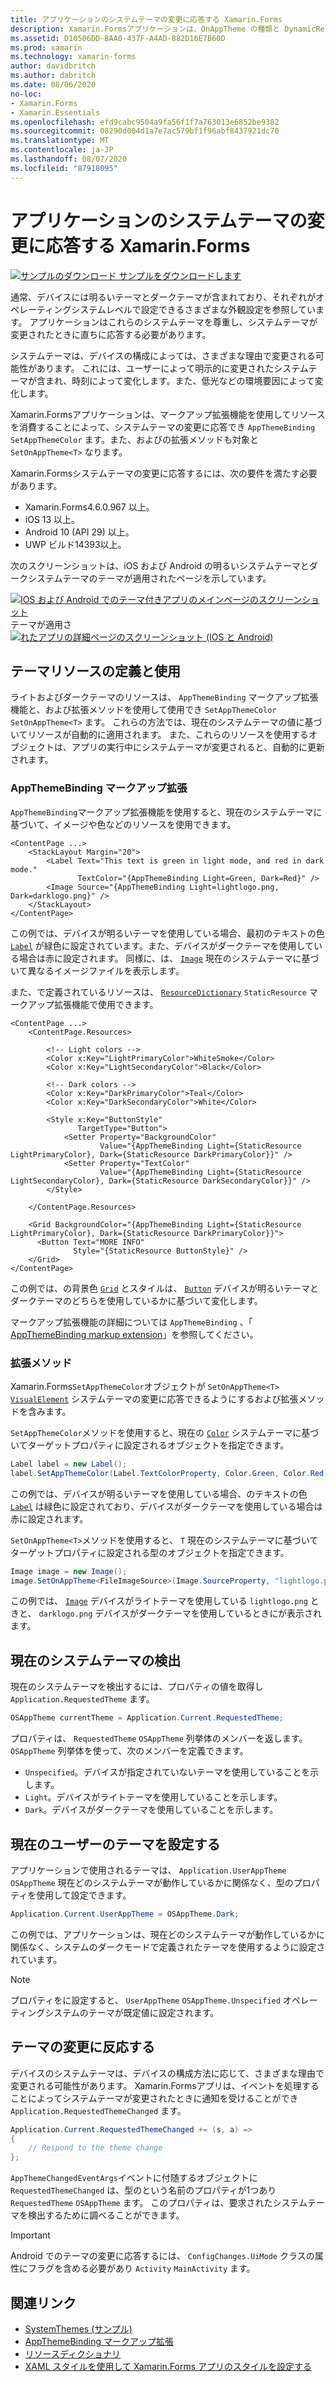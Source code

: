 ```yaml
---
title: アプリケーションのシステムテーマの変更に応答する Xamarin.Forms
description: Xamarin.Formsアプリケーションは、OnAppTheme の種類と DynamicResource マークアップ拡張機能を使用して、オペレーティングシステムのテーマの変更に応答できます。
ms.assetid: D10506DD-BAA0-437F-A4AD-882D16E7B60D
ms.prod: xamarin
ms.technology: xamarin-forms
author: davidbritch
ms.author: dabritch
ms.date: 08/06/2020
no-loc:
- Xamarin.Forms
- Xamarin.Essentials
ms.openlocfilehash: efd9cabc9504a9fa56f1f7a763013e6852be9382
ms.sourcegitcommit: 08290d004d1a7e7ac579bf1f96abf8437921dc70
ms.translationtype: MT
ms.contentlocale: ja-JP
ms.lasthandoff: 08/07/2020
ms.locfileid: "87918095"
---
```

# <a name="respond-to-system-theme-changes-in-no-locxamarinforms-applications"></a>アプリケーションのシステムテーマの変更に応答する Xamarin.Forms

[![サンプルのダウンロード](~/media/shared/download.png) サンプルをダウンロードします](https://docs.microsoft.com/samples/xamarin/xamarin-forms-samples/userinterface-systemthemesdemo/)

通常、デバイスには明るいテーマとダークテーマが含まれており、それぞれがオペレーティングシステムレベルで設定できるさまざまな外観設定を参照しています。 アプリケーションはこれらのシステムテーマを尊重し、システムテーマが変更されたときに直ちに応答する必要があります。

システムテーマは、デバイスの構成によっては、さまざまな理由で変更される可能性があります。 これには、ユーザーによって明示的に変更されたシステムテーマが含まれ、時刻によって変化します。また、低光などの環境要因によって変化します。

Xamarin.Formsアプリケーションは、マークアップ拡張機能を使用してリソースを消費することによって、システムテーマの変更に応答でき `AppThemeBinding` `SetAppThemeColor` ます。また、およびの拡張メソッドも対象と `SetOnAppTheme<T>` なります。

Xamarin.Formsシステムテーマの変更に応答するには、次の要件を満たす必要があります。

- Xamarin.Forms4.6.0.967 以上。
- iOS 13 以上。
- Android 10 (API 29) 以上。
- UWP ビルド14393以上。

次のスクリーンショットは、iOS および Android の明るいシステムテーマとダークシステムテーマのテーマが適用されたページを示しています。

[![IOS および Android でのテーマ付きアプリのメインページのスクリーンショット](system-theme-changes-images/main-page-both-themes.png "テーマ付きアプリのメインページ")](system-theme-changes-images/main-page-both-themes-large.png#lightbox "テーマ付きアプリのメインページ") 
テーマが適用さ[![れたアプリの詳細ページのスクリーンショット (IOS と Android)](system-theme-changes-images/detail-page-both-themes.png "テーマ付きアプリの詳細ページ")](system-theme-changes-images/detail-page-both-themes-large.png#lightbox "テーマ付きアプリの詳細ページ")

## <a name="define-and-consume-theme-resources"></a>テーマリソースの定義と使用

ライトおよびダークテーマのリソースは、 `AppThemeBinding` マークアップ拡張機能と、および拡張メソッドを使用して使用でき `SetAppThemeColor` `SetOnAppTheme<T>` ます。 これらの方法では、現在のシステムテーマの値に基づいてリソースが自動的に適用されます。 また、これらのリソースを使用するオブジェクトは、アプリの実行中にシステムテーマが変更されると、自動的に更新されます。

### <a name="appthemebinding-markup-extension"></a>AppThemeBinding マークアップ拡張

`AppThemeBinding`マークアップ拡張機能を使用すると、現在のシステムテーマに基づいて、イメージや色などのリソースを使用できます。

```xaml
<ContentPage ...>
    <StackLayout Margin="20">
        <Label Text="This text is green in light mode, and red in dark mode."
               TextColor="{AppThemeBinding Light=Green, Dark=Red}" />
        <Image Source="{AppThemeBinding Light=lightlogo.png, Dark=darklogo.png}" />
    </StackLayout>
</ContentPage>
```

この例では、デバイスが明るいテーマを使用している場合、最初のテキストの色 [`Label`](xref:Xamarin.Forms.Label) が緑色に設定されています。また、デバイスがダークテーマを使用している場合は赤に設定されます。 同様に、は、 [`Image`](xref:Xamarin.Forms.Image) 現在のシステムテーマに基づいて異なるイメージファイルを表示します。

また、で定義されているリソースは、 [`ResourceDictionary`](xref:Xamarin.Forms.ResourceDictionary) `StaticResource` マークアップ拡張機能で使用できます。

```xaml
<ContentPage ...>
    <ContentPage.Resources>

        <!-- Light colors -->
        <Color x:Key="LightPrimaryColor">WhiteSmoke</Color>
        <Color x:Key="LightSecondaryColor">Black</Color>

        <!-- Dark colors -->
        <Color x:Key="DarkPrimaryColor">Teal</Color>
        <Color x:Key="DarkSecondaryColor">White</Color>

        <Style x:Key="ButtonStyle"
               TargetType="Button">
            <Setter Property="BackgroundColor"
                    Value="{AppThemeBinding Light={StaticResource LightPrimaryColor}, Dark={StaticResource DarkPrimaryColor}}" />
            <Setter Property="TextColor"
                    Value="{AppThemeBinding Light={StaticResource LightSecondaryColor}, Dark={StaticResource DarkSecondaryColor}}" />
        </Style>

    </ContentPage.Resources>

    <Grid BackgroundColor="{AppThemeBinding Light={StaticResource LightPrimaryColor}, Dark={StaticResource DarkPrimaryColor}}">
      <Button Text="MORE INFO"
              Style="{StaticResource ButtonStyle}" />
    </Grid>    
</ContentPage>    
```

この例では、の背景色 [`Grid`](xref:Xamarin.Forms.Grid) とスタイルは、 [`Button`](xref:Xamarin.Forms.Button) デバイスが明るいテーマとダークテーマのどちらを使用しているかに基づいて変化します。

マークアップ拡張機能の詳細については `AppThemeBinding` 、「 [AppThemeBinding markup extension](~/xamarin-forms/xaml/markup-extensions/consuming.md#appthemebinding-markup-extension)」を参照してください。

### <a name="extension-methods"></a>拡張メソッド

Xamarin.Forms`SetAppThemeColor`オブジェクトが `SetOnAppTheme<T>` [`VisualElement`](xref:Xamarin.Forms.VisualElement) システムテーマの変更に応答できるようにするおよび拡張メソッドを含みます。

`SetAppThemeColor`メソッドを使用すると、現在の [`Color`](xref:Xamarin.Forms.Color) システムテーマに基づいてターゲットプロパティに設定されるオブジェクトを指定できます。

```csharp
Label label = new Label();
label.SetAppThemeColor(Label.TextColorProperty, Color.Green, Color.Red);
```

この例では、デバイスが明るいテーマを使用している場合、のテキストの色 [`Label`](xref:Xamarin.Forms.Label) は緑色に設定されており、デバイスがダークテーマを使用している場合は赤に設定されます。

`SetOnAppTheme<T>`メソッドを使用すると、 `T` 現在のシステムテーマに基づいてターゲットプロパティに設定される型のオブジェクトを指定できます。

```csharp
Image image = new Image();
image.SetOnAppTheme<FileImageSource>(Image.SourceProperty, "lightlogo.png", "darklogo.png");
```

この例では、 [`Image`](xref:Xamarin.Forms.Image) デバイスがライトテーマを使用している `lightlogo.png` ときと、 `darklogo.png` デバイスがダークテーマを使用しているときにが表示されます。

## <a name="detect-the-current-system-theme"></a>現在のシステムテーマの検出

現在のシステムテーマを検出するには、プロパティの値を取得し `Application.RequestedTheme` ます。

```csharp
OSAppTheme currentTheme = Application.Current.RequestedTheme;
```

プロパティは、 `RequestedTheme` `OSAppTheme` 列挙体のメンバーを返します。 `OSAppTheme` 列挙体を使って、次のメンバーを定義できます。

- `Unspecified`。デバイスが指定されていないテーマを使用していることを示します。
- `Light`。デバイスがライトテーマを使用していることを示します。
- `Dark`。デバイスがダークテーマを使用していることを示します。

## <a name="set-the-current-user-theme"></a>現在のユーザーのテーマを設定する

アプリケーションで使用されるテーマは、 `Application.UserAppTheme` `OSAppTheme` 現在どのシステムテーマが動作しているかに関係なく、型のプロパティを使用して設定できます。

```csharp
Application.Current.UserAppTheme = OSAppTheme.Dark;
```

この例では、アプリケーションは、現在どのシステムテーマが動作しているかに関係なく、システムのダークモードで定義されたテーマを使用するように設定されています。

> [!NOTE]
> プロパティをに設定すると、 `UserAppTheme` `OSAppTheme.Unspecified` オペレーティングシステムのテーマが既定値に設定されます。

## <a name="react-to-theme-changes"></a>テーマの変更に反応する

デバイスのシステムテーマは、デバイスの構成方法に応じて、さまざまな理由で変更される可能性があります。 Xamarin.Formsアプリは、イベントを処理することによってシステムテーマが変更されたときに通知を受けることができ `Application.RequestedThemeChanged` ます。

```csharp
Application.Current.RequestedThemeChanged += (s, a) =>
{
    // Respond to the theme change
};
```

`AppThemeChangedEventArgs`イベントに付随するオブジェクトに `RequestedThemeChanged` は、型のという名前のプロパティが1つあり `RequestedTheme` `OSAppTheme` ます。 このプロパティは、要求されたシステムテーマを検出するために調べることができます。

> [!IMPORTANT]
> Android でのテーマの変更に応答するには、 `ConfigChanges.UiMode` クラスの属性にフラグを含める必要があり `Activity` `MainActivity` ます。

## <a name="related-links"></a>関連リンク

- [SystemThemes (サンプル)](https://docs.microsoft.com/samples/xamarin/xamarin-forms-samples/userinterface-systemthemesdemo/)
- [AppThemeBinding マークアップ拡張](~/xamarin-forms/xaml/markup-extensions/consuming.md#appthemebinding-markup-extension)
- [リソースディクショナリ](~/xamarin-forms/xaml/resource-dictionaries.md)
- [XAML スタイルを使用して Xamarin.Forms アプリのスタイルを設定する](~/xamarin-forms/user-interface/styles/xaml/index.md)
